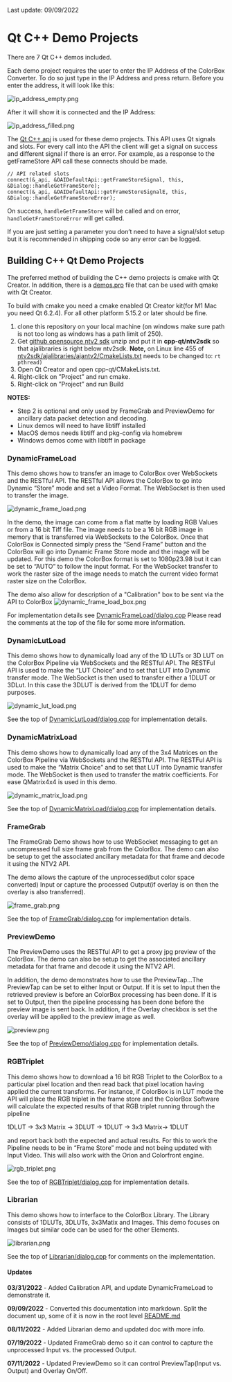 Last update: 09/09/2022

# Qt C++ Demo Projects
There are 7 Qt C++ demos included.

Each demo project requires the user to enter the IP Address of the ColorBox Converter. To do so just type in the IP Address and press return. Before you enter the address, it will look like this:

![ip_address_empty.png](docs/ip_address_empty.png)

After it will show it is connected and the IP Address:

![ip_address_filled.png](docs/ip_address_filled.png)

The [Qt C++ api](api) is used for these demo projects. This API uses Qt signals and slots. For every call into the API the client will get a signal on success and different signal if there is an error. For example, as a response to the getFrameStore API call these connects should be made.
```
// API related slots
connect(&_api, &OAIDefaultApi::getFrameStoreSignal, this, &Dialog::handleGetFrameStore);
connect(&_api, &OAIDefaultApi::getFrameStoreSignalE, this, &Dialog::handleGetFrameStoreError);
```

On success, `handleGetFrameStore` will be called and on error, `handleGetFrameStoreError` will get called.

If you are just setting a parameter you don’t need to have a signal/slot setup but it is recommended in
shipping code so any error can be logged.

## Building C++ Qt Demo Projects
The preferred method of building the C++ demo projects is cmake with Qt Creator. In addition, there is a [demos.pro](demos.pro) file that can be used with qmake with Qt Creator.

To build with cmake you need a cmake enabled Qt Creator kit(for M1 Mac you need Qt 6.2.4). For all other platform 5.15.2 or later should be fine.

1. clone this repository on your local machine (on windows make sure path is not too long as windows has a path limit of 250).
2. Get [github opensource ntv2 sdk](https://github.com/aja-video/ntv2/archive/refs/tags/v16.2-bugfix5.zip) unzip and put it in **cpp-qt/ntv2sdk** so that ajalibraries is right below ntv2sdk.
**Note,** on Linux line 455 of [ntv2sdk/ajalibraries/ajantv2/CmakeLists.txt](ntv2sdk/ajalibraries/ajantv2/CmakeLists.txt) needs to be changed to: `rt pthread)`
3. Open Qt Creator and open cpp-qt/CMakeLists.txt.
4. Right-click on ”Project” and run cmake.
5. Right-click on ”Project” and run Build

**NOTES:**
	
* Step 2 is optional and only used by FrameGrab and PreviewDemo for ancillary data packet detection and decoding.
* Linux demos will need to have libtiff installed
* MacOS demos needs libtiff and pkg-config via homebrew
* Windows demos come with libtiff in package

### DynamicFrameLoad
This demo shows how to transfer an image to ColorBox over WebSockets and the RESTful API. The RESTful API allows the ColorBox to go into Dynamic “Store” mode and set a Video Format. The WebSocket is then used to transfer the image.

![dynamic_frame_load.png](docs/dynamic_frame_load.png)

In the demo, the image can come from a flat matte by loading RGB Values or from a 16 bit Tiff file. The image needs to be a 16 bit RGB image in memory that is transferred via WebSockets to the ColorBox. Once that ColorBox is Connected simply press the “Send Frame” button and the ColorBox will go into Dynamic Frame Store mode and the image will be updated. For this demo the ColorBox format is set to 1080p23.98 but it can be set to “AUTO” to follow the input format. For the WebSocket transfer to work the raster size of the image needs to match the current video format raster size on the ColorBox.

The demo also allow for description of a "Calibration" box to be sent via the API to ColorBox
![dynamic_frame_load_box.png](docs/dynamic_frame_load_box.png)

For implementation details see [DynamicFrameLoad/dialog.cpp](DynamicFrameLoad/dialog.cpp)
Please read the comments at the top of the file for some more information.

### DynamicLutLoad
This demo shows how to dynamically load any of the 1D LUTs or 3D LUT on the ColorBox Pipeline via WebSockets and the RESTful API. The RESTFul API is used to make the “LUT Choice” and to set that LUT into Dynamic transfer mode. The WebSocket is then used to transfer either a 1DLUT or 3DLut. In this case the 3DLUT is derived from the 1DLUT for demo purposes.

![dynamic_lut_load.png](docs/dynamic_lut_load.png)

See the top of [DynamicLutLoad/dialog.cpp](DynamicLutLoad/dialog.cpp) for implementation details.

### DynamicMatrixLoad
This demo shows how to dynamically load any of the 3x4 Matrices on the ColorBox Pipeline via WebSockets and the RESTful API. The RESTFul API is used to make the “Matrix Choice” and to set that LUT into Dynamic transfer mode. The WebSocket is then used to transfer the matrix coefficients. For ease QMatrix4x4 is used in this demo.

![dynamic_matrix_load.png](docs/dynamic_matrix_load.png)

See the top of [DynamicMatrixLoad/dialog.cpp](DynamicMatrixLoad/dialog.cpp) for implementation details.

### FrameGrab
The FrameGrab Demo shows how to use WebSocket messaging to get an uncompressed full size frame grab from the ColorBox. The demo can also be setup to get the associated ancillary metadata for that frame and decode it using the NTV2 API.

The demo allows the capture of the unprocessed(but color space converted) Input or capture the processed Output(if overlay is on then the overlay is also transferred).

![frame_grab.png](docs/frame_grab.png)

See the top of [FrameGrab/dialog.cpp](FrameGrab/dialog.cpp) for implementation details.

### PreviewDemo
The PreviewDemo uses the RESTful API to get a proxy jpg preview of the ColorBox. The demo can also be setup to get the associated ancillary metadata for that frame and decode it using the NTV2 API.

In addition, the demo demonstrates how to use the PreviewTap…The PreviewTap can be set to either Input or Output. If it is set to Input then the retrieved preview is before an ColorBox processing has been done. If it is set to Output, then the pipeline processing has been done before the preview image is sent back. In addition, if the Overlay checkbox is set the overlay will be applied to the preview image as well.

![preview.png](docs/preview.png)

See the top of [PreviewDemo/dialog.cpp](PreviewDemo/dialog.cpp) for implementation details.

### RGBTriplet
This demo shows how to download a 16 bit RGB Triplet to the ColorBox to a particular pixel location and then read back that pixel location having applied the current transforms. For instance, if ColorBox is in LUT mode the API will place the RGB triplet in the frame store and the ColorBox Software will calculate the expected results of that RGB triplet running through the pipeline

1DLUT -> 3x3 Matrix -> 3DLUT -> 1DLUT -> 3x3 Matrix-> 1DLUT

and report back both the expected and actual results. For this to work the Pipeline needs to be in “Frame Store” mode and not being updated with Input Video. This will also work with the Orion and Colorfront engine.

![rgb_triplet.png](docs/rgb_triplet.png)

See the top of [RGBTriplet/dialog.cpp](RGBTriplet/dialog.cpp) for implementation details.

### Librarian
This demo shows how to interface to the ColorBox Library. The Library consists of 1DLUTs, 3DLUTs, 3x3Matix and Images. This demo focuses on Images but similar code can be used for the other Elements.

![librarian.png](docs/librarian.png)

See the top of [Librarian/dialog.cpp](Librarian/dialog.cpp) for comments on the implementation.

#### Updates
**03/31/2022** - Added Calibration API, and update DynamicFrameLoad to demonstrate it.

**09/09/2022** - Converted this documentation into markdown. Split the document up, some of it is now in the root level [README.md](../README.md)

**08/11/2022** - Added Librarian demo and updated doc with more info.

**07/19/2022** - Updated FrameGrab demo so it can control to capture the unprocessed Input vs. the processed Output.

**07/11/2022** - Updated PreviewDemo so it can control PreviewTap(Input vs. Output) and Overlay On/Off.